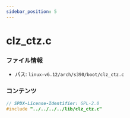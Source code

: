 ```yaml
---
sidebar_position: 5
---
```

# clz_ctz.c

### ファイル情報

- パス: `linux-v6.12/arch/s390/boot/clz_ctz.c`

### コンテンツ

```c
// SPDX-License-Identifier: GPL-2.0
#include "../../../../lib/clz_ctz.c"

```
